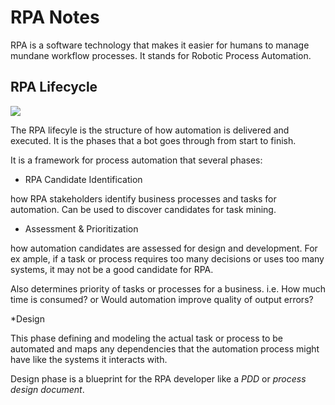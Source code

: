 # RPA  Notes
RPA is a software technology that makes it easier for humans to manage mundane workflow processes. It stands for Robotic Process Automation.

## RPA Lifecycle
![](https://intellipaat.com/mediaFiles/2019/04/Life-Cycle-of-RPA.png)

The RPA lifecyle is the structure of how automation is delivered and executed. It is the phases that a bot goes through from start to finish.

It is a framework for process automation that several phases:

* RPA Candidate Identification 

 how RPA stakeholders identify business processes and tasks for
 automation. Can be used to discover candidates for task mining.

* Assessment & Prioritization

how automation candidates are assessed for design and development. For ex
ample, if a task or process requires too many decisions or uses too many
systems, it may not be a good candidate for RPA.

Also determines priority of tasks or processes for a business.
i.e. How much time is consumed? or Would automation improve quality
of output errors?

*Design 

This phase defining and modeling the actual task or process to be automated 
and maps any dependencies that the automation process might have like the 
systems it interacts with.

Design phase is a blueprint for the RPA developer like a *PDD* or *process 
design document*.


